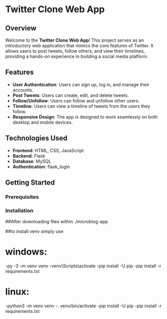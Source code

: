 # Twitter Clone Web App

## Overview

Welcome to the **Twitter Clone Web App**! This project serves as an introductory web application that mimics the core features of Twitter. It allows users to post tweets, follow others, and view their timelines, providing a hands-on experience in building a social media platform.

## Features

- **User Authentication**: Users can sign up, log in, and manage their accounts.
- **Post Tweets**: Users can create, edit, and delete tweets.
- **Follow/Unfollow**: Users can follow and unfollow other users.
- **Timeline**: Users can view a timeline of tweets from the users they follow.
- **Responsive Design**: The app is designed to work seamlessly on both desktop and mobile devices.

## Technologies Used

- **Frontend**: HTML, CSS, JavaScript
- **Backend**: Flask
- **Database**: MySQL
- **Authentication**: flask_login

## Getting Started

### Prerequisites



### Installation
##After downloading files within ./microblog-app

##to install venv simply use 
#  windows: 
-py -3 -m venv venv
-venv\Scripts\activate
-pip install -U pip
-pip install -r requirements.txt
#  linux: 
-python3 -m venv venv
-. venv/bin/activate
-pip install -U pip
-pip install -r requirements.txt

